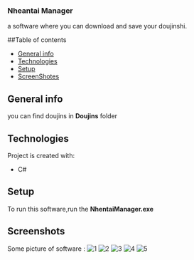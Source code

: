 ### Nheantai Manager
a software where you can download and save your doujinshi.

##Table of contents
* [General info](#general-info)
* [Technologies](#technologies)
* [Setup](#setup)
* [ScreenShotes](#Screenshots)

## General info
you can find doujins in **Doujins** folder

## Technologies
Project is created with:
* C#
	
## Setup
To run this software,run the **NhentaiManager.exe**

## Screenshots
Some picture of software :
![1](https://raw.githubusercontent.com/manidsr/Nhentai-Manager/master/screenshots/1.png)
![2](https://raw.githubusercontent.com/manidsr/Nhentai-Manager/master/screenshots/2.png)
![3](https://raw.githubusercontent.com/manidsr/Nhentai-Manager/master/screenshots/3.png)
![4](https://raw.githubusercontent.com/manidsr/Nhentai-Manager/master/screenshots/4.png)
![5](https://raw.githubusercontent.com/manidsr/Nhentai-Manager/master/screenshots/5.png)
